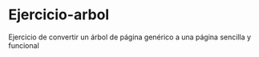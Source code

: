 # Ejercicio-arbol
Ejercicio de convertir un árbol de página genérico a una página sencilla y funcional
